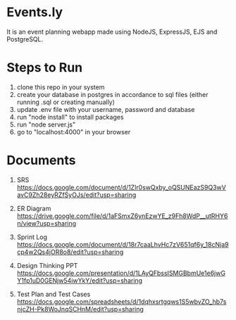 # Events.ly
It is an event planning webapp made using NodeJS, ExpressJS, EJS and PostgreSQL.

# Steps to Run
1. clone this repo in your system
2. create your database in postgres in accordance to sql files (either running .sql or creating manually)
3. update .env file with your username, password and database
4. run "node install" to install packages
5. run "node server.js"
6. go to "localhost:4000" in your browser

# Documents
1. SRS
https://docs.google.com/document/d/1Zlr0swQxby_oQSUNEazS9Q3wVavC9Zh28eyRZfSyOJs/edit?usp=sharing

2. ER Diagram
https://drive.google.com/file/d/1aFSmxZ6ynEzwYE_z9Fh8WdP__utRHY6n/view?usp=sharing

3. Sprint Log
https://docs.google.com/document/d/18r7caaLhvHc7zV651qf6y_18cNja9cp4w2Qs4jOR8o8/edit?usp=sharing

4. Design Thinking PPT
https://docs.google.com/presentation/d/1LAyQFbssISMGBbmUe1e6jwGY1fp1uD0GENjw54iwYkY/edit?usp=sharing

5. Test Plan and Test Cases
https://docs.google.com/spreadsheets/d/1dqhxsrtgqws1S5wbvZO_hb7snjcZH-Pk8WoJnqSCHnM/edit?usp=sharing
